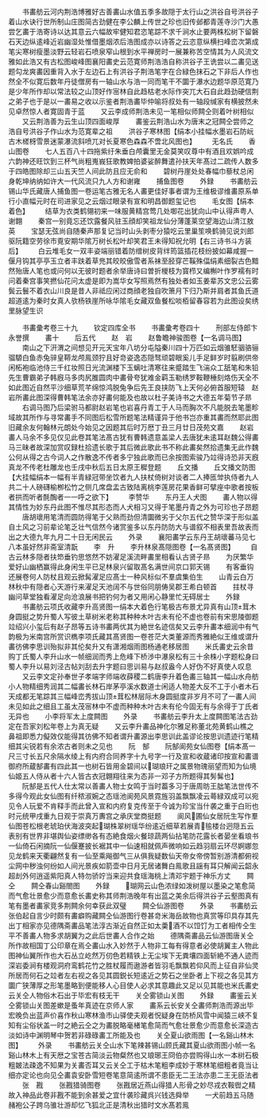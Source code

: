 <!-- { "loadSidebar": true } -->
　　书畵舫云河内荆浩博雅好古善畵山水值五季多故隠于太行山之洪谷自号洪谷子着山水诀行世所制山庄图简古劲健在李公麟上传世之珍也旧传邺都青莲寺沙门大愚尝乞畵于浩寄诗以达其意云六幅故牢健知君恣笔踪不求千涧水止要两株松树下留磐石天边纵逺峰近岩幽湿处惟借墨烟浓后浩图成亦以诗答之云恣意纵横扫峰峦次第成笔尖寒树瘦墨淡野云轻岩石喷泉窄山根到水平禅房时一展兼称苦空情其为人风流文雅如此浩又有古松图峻峰图襄阳畵史云范寛师荆浩浩自称洪谷子王诜尝以二畵见送题勾龙爽畵因重背入水于左边石上有洪谷子荆浩笔字在合緑色抹石之下非后人作也然全不似寛后数年丹徒僧房有一轴山水与浩一同而笔干不圜于瀑水边题华原范寛乃是少年所作却以常法较之山顶好作宻林自此趋枯老水际作突兀大石自此趋劲硬信荆之弟子也于是以一畵易之收以示鉴者荆浩畵毕仲喻将叔处有一轴段缄家有横披然未见卓然惊人者寛固青于蓝
　　又云李成师荆浩未见一笔相似师闗仝则着叶树相似
　　又云荆浩善为云生山顶四面峻厚
　　畵鉴云荆浩山水为唐末之冠闗仝尝师之浩自号洪谷子作山水为范寛辈之祖
　　洪谷子寒林图【绢本小挂幅水墨岩石防岏古木槎枒雪景迷蒙瀑流斜喷兀对长夏寒色森森不啻北风图也】
　　无名氏
　　香山图卷
　　七人五百八十四拖紫纡朱垂白颅囊里无金莫笑叹尊中有酒且欢娯吟成六韵神还旺饮到三杯气尚粗嵬峩狂歌教婢拍婆娑醉舞遣孙扶天年髙过二疏传人数多于四皓图除却三山五天竺人间此防且应无俞和
　　碧树丹崖处处春幅巾藜杖总闲身乾坤纳纳如许大一代风流只九人方和谢雍
　　捕鱼图卷
　　外録
　　书畵舫云锡山华氏藏唐人捕鱼图一卷运笔古雅无名人畵更佳好事者谓为王维极谬维畵原系单行小直幅元时在司进家见之云烟过眼录有宣和明昌御题玺记也
　　毛女图【绢本着色】
　　结草为衣类鹤翎初来一味服黄精宫莺几处啣花出犹向山中认得声粤人谢翺
　　秦宫一别竟忘还饮露餐风驻玉顔却笑祖龙仙分薄蓬莱空望海边山清江敖英
　　宝瑟无弦尚自随秦声那复记当时山头剥枣分猿吃云里巢笙唤鹤骑见说刘郎驱阮籍空劳徐市覔安期华隂万树长松叶却笑君王未得知祝允明【右三诗书斗方装后】
　　白云堆毛女一双丰姿端丽错着防缯树皮背绊筠篮插花枝纷披如幕咸握一偃月钩其亭亭玉立者丰趺着草兠其皎皎傲雪者系袜至胫穿芒鞵殊偪绢素细裂古色黯然殆唐人笔也或问何以无彼时题者余举唐诗曰曽折椶枝为寳栉又编槲叶作罗襦有时问着秦宫事笑撚仙花问太虚是即为嵩华女写照焉然有独处者如玉姜辈苏文忠公云雾鬓云鬟不着衣山川良是昔人非祗应闲过商顔老独自吹箫月下归乃斯并肩者其鱼氏道超道逺为秦时女真人欤杨铁崖所咏华隂毛女藏双鱼餐松啖栢留春容若为此图设矣绣里脉望生识

　　书畵彚考卷三十九
　　钦定四库全书
　　书畵彚考卷四十
　　刑部左侍郎卞永誉撰
　　畵十
　　后五代
　　赵　岩
　　赵鲁瞻神骏图卷【一名调马图】
　　南山之下汧渭之间想见开元天宝年八坊分屯隘秦川四十万匹如云烟骓駓骃骆骊骝騵白鱼赤兔骍皇鞯龙颅鳯颈狞且好竒姿逸态隠驽顽碧眼奚儿手足鲜岁时翦刷供帝闲柘袍临池侍三千红妆照日光流渊楼下玉螭吐清寒往来蹙踏生飞湍众工舐笔和朱铅先生曹霸弟子韩廐马多肉尻脽圆肉中畵骨夸犹难金羁玉勒绣罗鞍鞭棰刻烙伤天全不如此图近自然平沙细草荒芊绵惊鸿脱兔争后先王良挟防飞上天何必俯首服短辕　赵岩所畵此图深得曹韩笔法余亦好畵何能及也故以杜子美诗书之大德五年菊节子昻
　　右调马图乃后梁驸马都尉赵岩笔也岩喜丹青工于人马而胸次不凡能脱去笔墨畛域故其所作与寻常畵手不同图后松雪所题笔法精谨异于他书岂亦重其畵而然耶此图旧藏余友何翰林元朗处今始见之因题其后时万厯丁丑三月廿日茂苑文嘉
　　赵岩畵人马余不多见仅见此卷其笔法髙古犹有曹韩遗意盖梁人去唐犹未逺耳赵魏公得畵马三昧者故深加赏叹録杜拾遗长歌于其后微此歌此书不称此畵矣然拾遗集无此作魏公何从得之古今词人之作散逸不传者多宁独此歌而已余按图索骏乃竝得诗恐非天廐真龙不传老杜雕龙也壬戌中秋后五日太原王穉登题
　　丘文播
　　丘文播文防图【大挂幅绢本一幅有半青緑冠带坐饮者九人扶杖倚树对谈者二人捧匜斚执侍者九人共二十人磅礴榆栁松竹之侧几席盘盂古致陆离桃李莲房花果香鲜可擘座中歌者按板者拱而听者酕醄者一一呼之欲下】
　　李赞华
　　东丹王人犬图
　　畵人物以得其情性为妙东丹此图不惟尽其形态而人犬相习又得于笔墨丹青之外为可珍也子昂题
　　唐胡瓌用笔清而圆防得笔于父熟而劲但清圜微劣于父尔五代之赞华深于形似盖自土风之习前辈论笔乏壮气信然今诸赏鉴多以东丹防防大与谱叙不相表里吾故表而出之大德九年九月二十日无闲民云
　　外录
　　襄阳畵学云东丹王胡瓌蕃马见七八本虽好然非斋室清翫
　　李　升
　　李升林泉髙隠图卷【一名髙贤图】
　　自古云林多隠者扶笻垂钓思悠然不妨濯足溪流畔畵里相看认古贤子昻
　　为厌繁华爱好山幽栖赢得此身闲生平已足林泉兴留取髙名满世间京口郭天锡
　　有客垂钩还展卷何人防杖且观云掀髯濯足应髙士一种风标似不羣虞集伯生
　　山青云白万林秋中有隠者心天游行来濯足天池阔不与世俗同朋俦吴郡王希白顿首
　　拄杖寻幽问草堂独看濯足向沧浪展书把钓何为者又用闲心静里忙无碍居士
　　外録
　　书畵舫云项氏收藏李升高贤图一绢本大着色行笔极古布景尤异真有山顶茸木身圆挺之势升蜀人写彼土草树米老称其种种木叶古未有伦不虚也卷前有宋思陵御题竝绍兴小玺后有赵子昂等五诗书畵两优其为絶世名迹信矣又云李升畵本细润中有气韵极为米南宫所赏识檇李项氏藏其髙贤图一卷苍茫大类董源而秀雅絶似王维或谓升畵彷佛李思训殆拟非其伦矣升又有潇湘烟雨图杨通老移居图
　　米氏畵史云余昔购丁氏蜀人李升山水一帧细润而秀上危峰下桥渉中瀑泉松有三十余株小字题松身曰蜀人李升以易刘泾古帖刘刮去升字题曰思训易与赵叔盎今人好伪不好真使人叹息
　　又云李文定孙奉世子孝端字师端收薛稷二鹤唐李升着色畵三轴其一幅山水舟舫小人物精细秀润其二幅畵长林石岸茅亭溪水数道士闲适人物差大反不工于小者木石天成都无笔踪其三幅峰峦秀拔山顶茸松林层际木身圆挺度非岁月不可了一畵人间未见如此之细且工虽太茂宻林中不虚而种种木叶古未有伦今固无有与余得于丁氏者无异也
　　小李将军太上度闗图
　　外录
　　书畵舫云李升太上度闗图笔法古劲定在吾家刘松年卷上为真无疑
　　又云李升畵品神化尔雅足称董北苑黄鹤山樵之鼻祖即悉力儗效仅能得其彷佛不知者谓升畵源出李思训此盖谬论按思训遗迹行笔精细其尖锐若有余浓古者则未之见也
　　阮　郜
　　阮郜阆苑女仙图卷【绢本髙一尺三寸长五尺余隔水绫上有内府合同养字十九号字一行及宣和收蔵诸印按宣和畵谱御府所蔵郜畵有四此其一也树石皆用金碧间以瑚琅玕之属景物瑰丽望而知为仙境仙姬五人侍从者十六人皆古衣冠翺翔往来为态非一邓子方所题得其髣髴也】
　　阮郜是五代人仕太常以善畵人物士女鸣于当时葢多习于唐周昉王朏笔法世传不多得今观此女仙图有纤秾淑婉之态瑶池阆苑风景霓旌羽盖飘飘凌云蕚緑双成可以宛见令人玩爱不肯释手而此曾入宣和内府复克传至于今诚为珍宝当什袭之重于白珩也时元统甲戌重九日观于崇真万夀宫之承庆堂商挺题
　　阆风圃仙女居阮生写作羣仙图苍松根老琥珀伏海波突起瑚株翠树瑶华纷逺近细草若展青毺楼台迥隠五云表别有世界非堪舆仙姿缥缈各有态絶食烟火餐琼蔬两仙拈笔防花露长者晏坐看琅书一仙倚石闲摘阮一仙偃蹇披长裾其中一仙速相就佩声微响如云趋羽扇云环尽婀娜忽见龙鹤来天衢翩然复有一仙至乘飚御气三从俱我疑数仙天帝女帝傍暂别游清都俯视尘网中秽浊何纷如人间光景疾如箭壶中日月无居诸舞白鳯歌且謡有耳只解闻云韶永超刦外何逍遥紫阳真人特勿骄竚当来迎共食瑶海桃上清邓宇题于神乐方丈
　　闗　仝
　　闗仝春山谿閤图
　　外録
　　瑚网云山色浓绿如泼树屋以墨染之笔愈简而气愈壮景愈少而意愈长畵史称其师荆浩晚年有出蓝之美余后得洪谷子云壑图真有笔有墨者畵家竞多荆闗余何幸获此双璧
　　闗仝仙游图卷
　　外录
　　书畵舫云张伯起自言少时颇有畵癖购藏闗仝仙游图行卷甚竒米海岳故物也真赏等印具存其先出丁相家亦见德隅斋畵品笔法淳古渐近自然正如太羮酒不以饾饤为工者相传仝生平不善畵人物多求胡翼为之此后世畵人合作之始
　　德隅斋畵品云仙游图唐关仝所作故相国丁公印章在焉仝畵山水入妙然于人物非工每有得意者必使胡翼主人物此图神仙翼所作也大石丛立屹然万仞色若精铁上无尘埃下无粪壤四面斩絶不通人迹而深岩委涧有楼观洞府鸾鹤花竹之胜杖履而遨游者皆羽毛飘飘若仰风而上征自非仙灵所居而何石之竝者左右视之各见其圆鋭长短逺近之势石之坐卧者上下视之各见其方圜广狭薄厚之形笔墨略到便能移人心目使人必求其意趣此又足以见其能也米氏畵史云关仝人物俗木石出于毕宏有枝无干
　　关仝雾锁山关图
　　外録
　　畵鉴云关仝雾锁山关图差嫰是蚤年真迹在京师人家
　　畵系云长安关仝畵师荆浩而源出毕宏晚负出蓝声价喜作秋山寒林渔市山驿使夫观者怳疑身在防桥风雪中闻猿三峡不复知有尘俗状盖一时之絶云仝之为畵脱略毫楮笔愈简而气愈壮景愈少而意愈长深造古淡如诗中渊明琴中贺若非碌碌畵工所能及也
　　关仝夏山欲雨图【一名谿山林木图】
　　外录
　　书畵舫云关仝山水下笔辣甚锡山顾氏藏其夏山欲雨图小帧一名谿山林木上有天厯之宝苍古简淡云物粲然也又琅琊王冏伯亦尝购得山水一本树石极粗皴法疎逸不知果为关畵否耳又云关仝工于枯木笔粗李成妙于寒林笔细粗者竟当让细亦定论也向见仝畵袁安卧雪短卷笔意简逺所谓不患臣无二王法亦患二王无臣法者
　　张　戡
　　张戡猎骑图卷
　　张戡居近燕山得猎人形骨之妙尽戎衣鞍辔之精故入神品此卷非戡不能到余甚爱之宜什袭珍藏呉兴钱选舜举
　　一犬前趋五马随赭袍公子跨乌骓壮游却忆飞狐北正是清秋出猎时文水髙若鳯
